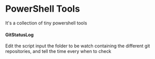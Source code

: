 # PowerShell Tools
It's a collection of tiny powershell tools

#### GitStatusLog
Edit the script input the folder to be watch containing the different git repositories, and tell the time every when to check